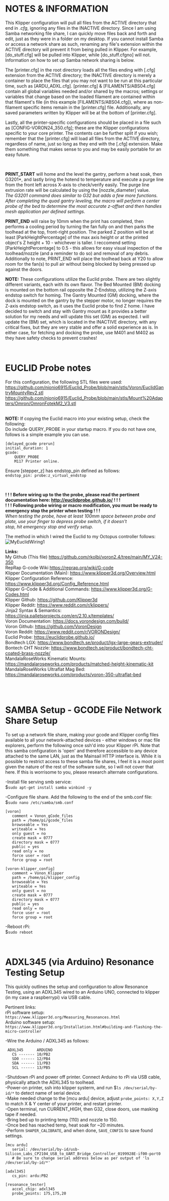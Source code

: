 **NOTES & INFORMATION**
=================================================================================================================

This Klipper configuration will pull all files from the ACTIVE directory that end in .*cfg*, ignoring any files in the INACTIVE directory. Since I am using Samba networking file share, I can quickly move files back and forth and edit, just as they were in a folder on my desktop. If you cannot install Samba or access a network share as such, renaming any file's extension within the ACTIVE directory will prevent it from being pulled in Klipper. For example, [do_stuff.cfg] will be pulled into Klipper, while [do_stuff.cfgno] will not. Information on how to set up Samba network sharing is below.  

The [printer.cfg] in the root directory loads all the files ending with [.cfg] extension from the ACTIVE directory; the INACTIVE directory is merely a container to place the files that you may not want to be run at this particular time, such as [ARDU_ADXL.cfg]. [printer.cfg] & [FILAMENTS/ABS04.cfg] contain all global variables needed and/or shared by the macros; settings or variables that change based on the loaded filament are contained within that filament's file (in this example [FILAMENTS/ABS04.cfg]), where as non-filament specific items remain in the [printer.cfg] file. Additionally, any saved parameters written by Klipper will be at the bottom of [printer.cfg].  

Lastly, all the printer-specific configurations should be placed in a file such as [CONFIG-VORON24_350.cfg]; these are the Klipper configurations specific to your core printer. The contents can be further split if you wish; remember that the [printer.cfg] will load all files from the ACTIVE directory, regardless of name, just so long as they end with the [.cfg] extension. Make them something that makes sense to you and may be easily portable for an easy future.  

<br>

**PRINT_START** will home and the level the gantry, perform a heat soak, then G3201*, and lastly bring the hotend to temperature and execute a purge line from the front left across X-axis to check/verify easily. The purge line extrusion rate will be calculated by using the [nozzle_diameter] value.  
*The G3201 command does similar to G32 but adds a few more functions. After completing the quad gantry leveling, the macro will perform a center probe of the bed to determine the most accurate z-offset and then handles mesh application per defined settings.*

 

**PRINT_END** will raise by 10mm when the print has completed, then performs a cooling period by turning the fan fully on and then parks the toolhead at the top, front-right position. The parked Z position will be at least [ParkHeightPercentage] of the max axis height or at the printed object's Z height + 10 - whichever is taller. I reccomend setting [ParkHeightPercentage] to 0.5 - this allows for easy visual inspection of the toolhead/nozzle (and a reminder to do so) and removal of any debris. Additionally to note, PRINT_END will place the toolhead back at Y20 to allow room for the fan(s) to pull air without being blocked by being pressed up against the doors. 

**NOTE:** These configurations utilize the Euclid probe. There are two slightly different variants, each with its own flavor. The Bed Mounted (BM) docking is mounted on the bottom rail opposite the Z-Endstop, utilizing the Z-axis endstop switch for homing. The Gantry Mounted (GM) docking, where the dock is mounted on the gantry by the stepper motor, no longer requires the Z-axis endstop switch, as it uses the Euclid probe to find Z home. I have decided to switch and stay with Gantry mount as it provides a better solution for my needs and will update this set (GM) as expected. I will update the (BM) set, which is located in the INACTIVE directory, with any critical fixes, but they are very stable and offer a solid experience as is. In either case, for fetching and docking the probe, use M401 and M402 as they have safety checks to prevent crashes!  
	
<br>  
	
**EUCLID Probe notes**  
=================================================================================================================


For this configuration, the following STL files were used:  
https://github.com/nionio6915/Euclid_Probe/blob/main/stls/Voron/EuclidGantryMountyRev2.stl  
https://github.com/nionio6915/Euclid_Probe/blob/main/stls/Mount%20Adapters/Omron/OmronFotekM2_V3.stl  
<BR>

**NOTE:** If copying the Euclid macro into your existing setup, check the following:  
Do include QUERY_PROBE in your startup macro. If you do not have one, follows is a simple example you can use.  
```   
[delayed_gcode prerun]  
initial_duration: 1  
gcode:  
    QUERY_PROBE  
    M117 Printer online.  
```  
Ensure [stepper_z] has endstop_pin defined as follows:  
`endstop_pin: probe:z_virtual_endstop`  
	
<br>  
	
**! ! ! Before wiring up to the the probe, please read the pertinent documentation here: http://euclidprobe.github.io/ ! ! !**  
**! ! ! Following probe wiring or macro modification, you must be ready to emergency stop the printer when testing ! ! !**  
*When testing the probe, have at least 100mm space between probe and plate, use your finger to depress probe switch, if it doesn't*  
*stop, hit emergency stop and verify setup.*  
  
The method in which I wired the Euclid to my Octopus controller follows:
![MyEuclidWiring1](MyEuclidWiring1.PNG)

**Links:**  
My Github (This file)                     https://github.com/rkolbi/voron2.4/tree/main/MY_V24-350  
RepRap G-code Wiki                        https://reprap.org/wiki/G-code  
Klipper Documentation (Main):             https://www.klipper3d.org/Overview.html    
Klipper Configuration Reference:          https://www.klipper3d.org/Config_Reference.html    
Klipper G-Code & Additional Commands:     https://www.klipper3d.org/G-Codes.html    
Klipper Github:                           https://github.com/Klipper3d    
Klipper Reddit:                           https://www.reddit.com/r/klippers/    
Jinja2 Syntax & Semantics:                https://jinja.palletsprojects.com/en/2.10.x/templates/    
Voron Documentation:                      https://docs.vorondesign.com/build/    
Voron Github:                             https://github.com/VoronDesign    
Voron Reddit:                             https://www.reddit.com/r/VORONDesign/    
Euclid Probe:                             https://euclidprobe.github.io/    
Bondtech LGX:                             https://www.bondtech.se/product/lgx-large-gears-extruder/    
Bontech CHT Nozzle:                       https://www.bondtech.se/product/bondtech-cht-coated-brass-nozzle/    
MandalaRoseWorks Kinematic Mounts:        https://mandalaroseworks.com/products/matched-height-kinematic-kit   
MandalaRoseWorks Ultraflat Mag Bed:       https://mandalaroseworks.com/products/voron-350-ultraflat-bed	



<br><br>

**SAMBA Setup - GCODE File Network Share Setup**
=================================================================================================================

To set up a network file share, making your gcode and Klipper config files available to all your network-attached devices - either windows or mac file explorers, perform the following once ssh'd into your Klipper rPi. Note that this samba configuration is 'open' and therefore accessible to any device attached to the same LAN, just as the Mainsail HTTP interface is. While it is possible to restrict access to these samba file shares, I feel it is a moot point given the nature of the rest of the software suite, so I will not cover that here. If this is worrisome to you, please research alternate configurations. 

 -Install file serving smb service:  
$`sudo apt-get install samba winbind -y`  

 -Configure file share.  Add the following to the end of the smb.conf file:  
$`sudo nano /etc/samba/smb.conf`  
	
```
[voron]  
   comment = Vonon_gCode_files  
   path = /home/pi/gcode_files  
   browseable = Yes  
   writeable = Yes  
   only guest = no  
   create mask = 0777  
   directory mask = 0777  
   public = yes  
   read only = no  
   force user = root  
   force group = root  

[voron-klipper_config]  
   comment = Vonon_Klipper  
   path = /home/pi/klipper_config  
   browseable = Yes  
   writeable = Yes  
   only guest = no  
   create mask = 0777  
   directory mask = 0777  
   public = yes  
   read only = no  
   force user = root  
   force group = root  
```



 -Reboot rPi:  
$`sudo reboot`  
	
<br>  
	
**ADXL345 (via Arduino) Resonance Testing Setup**
=================================================================================================================


This quickly outlines the setup and configuration to allow Resonance Testing, using an ADXL345 wired to an Arduino UNO, connected to klipper (in my case a raspberrypi) via USB cable.

Pertinent links:   
 rPi software setup:  
   `https://www.klipper3d.org/Measuring_Resonances.html`  
 Arduino software setup:   
   `https://www.klipper3d.org/Installation.html#building-and-flashing-the-micro-controller`  

  

 -Wire the Arduino / ADXL345 as follows:  
```	
 ADXL345      ARDUINO
   CS ------- 10/PB2
   SD0 ------ 12/PB4
   SDA ------ 11/PB3
   SCL ------ 13/PB5
```

-Shutdown rPi and power off printer. Connect Arduino to rPi via USB cable, physically attach the ADXL345 to toolhead.  
-Power-on printer, ssh into klipper systerm, and run $`ls /dev/serial/by-id/*` to detect name of serial device.  
-Make needed change to the [mcu ardu] device, adjust `probe_points: X,Y,Z` to match X & Y center of your printer, and restart printer.  
-Open terminal, run CURRENT_HIGH, then G32, close doors, use masking tape if needed.  
-Bring bed up to printing temp (110) and nozzle to 150.  
-Once bed has reached temp, heat soak for ~20 minutes.  
-Perform `SHAPER_CALIBRATE`, and when done, `SAVE_CONFIG` to save found settings.  

```
[mcu ardu]
   serial: /dev/serial/by-id/usb-Silicon_Labs_CP2104_USB_to_UART_Bridge_Controller_0199928E-if00-port0
   # Be sure to change serial address below as per output of 'ls /dev/serial/by-id/*'

[adxl345]
   cs_pin: ardu:PB2
 
[resonance_tester]
   accel_chip: adxl345
   probe_points: 175,175,20
```

